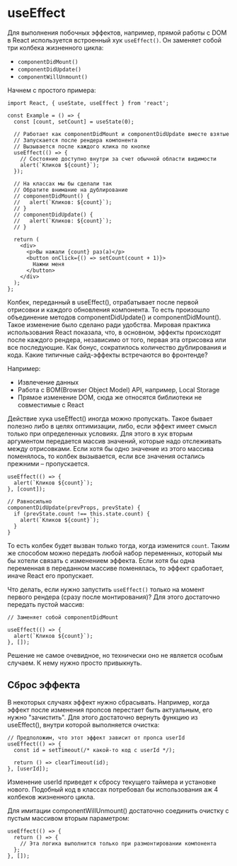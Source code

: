 # useEffect

Для выполнения побочных эффектов, например, прямой работы с DOM в React
используется встроенный хук ```useEffect()```. Он заменяет собой три колбека 
жизненного цикла:

- ```componentDidMount()```
- ```componentDidUpdate()```
- ```componentWillUnmount()```

Начнем с простого примера:



```
import React, { useState, useEffect } from 'react';

const Example = () => {
  const [count, setCount] = useState(0);

  // Работает как componentDidMount и componentDidUpdate вместе взятые
  // Запускается после рендера компонента
  // Вызывается после каждого клика по кнопке
  useEffect(() => {
    // Состояние доступно внутри за счет обычной области видимости
    alert(`Кликов ${count}`);
  });

  // На классах мы бы сделали так
  // Обратите внимание на дублирование
  // componentDidMount() {
  //   alert(`Кликов: ${count}`);
  // }
  // componentDidUpdate() {
  //   alert(`Кликов: ${count}`);
  // }

  return (
    <div>
      <p>Вы нажали {count} раз(а)</p>
      <button onClick={() => setCount(count + 1)}>
        Нажми меня
      </button>
    </div>
  );
};

```

Колбек, переданный в useEffect(), отрабатывает после первой отрисовки и каждого
обновления компонента. То есть произошло объединение методов componentDidUpdate()
и componentDidMount(). Такое изменение было сделано ради удобства. Мировая
практика использования React показала, что, в основном, эффекты происходят после
каждого рендера, независимо от того, первая эта отрисовка или все последующие.
Как бонус, сократилось количество дублирования и кода. Какие типичные сайд-эффекты 
встречаются во фронтенде? 

Например:

- Извлечение данных
- Работа с BOM(Browser Object Model) API, например, Local Storage
- Прямое изменение DOM, сюда же относятся библиотеки не совместимые с React

Действие хука useEffect() иногда можно пропускать. Такое бывает полезно либо в 
целях оптимизации, либо, если эффект имеет смысл только при определенных условиях.
Для этого в хук вторым аргументом передается массив значений, которые надо
отслеживать между отрисовками. Если хотя бы одно значение из этого массива 
поменялось, то колбек вызывается, если все значения остались 
прежними – пропускается.

```
useEffect(() => {
  alert(`Кликов ${count}`);
}, [count]);

// Равносильно
componentDidUpdate(prevProps, prevState) {
  if (prevState.count !== this.state.count) {
    alert(`Кликов ${count}`);
  }
}
```

То есть колбек будет вызван только тогда, когда изменится ```count```. Таким же 
способом можно передать любой набор переменных, который мы бы хотели связать 
с изменением эффекта. Если хотя бы одна переменная в переданном массиве поменялась,
то эффект сработает, иначе React его пропускает.

Что делать, если нужно запустить ```useEffect()``` только на момент первого рендера
(сразу после монтирования)? Для этого достаточно передать пустой массив:


```
// Заменяет собой componentDidMount

useEffect(() => {
  alert(`Кликов ${count}`);
}, []);
```

Решение не самое очевидное, но технически оно не является особым случаем.
К нему нужно просто привыкнуть.


## Сброс эффекта

В некоторых случаях эффект нужно сбрасывать. Например, когда эффект после 
изменения пропсов перестает быть актуальным, его нужно "зачистить". Для этого
достаточно вернуть функцию из useEffect(), внутри которой выполняется очистка:


```
// Предположим, что этот эффект зависит от пропса userId
useEffect(() => {
  const id = setTimeout(/* какой-то код с userId */);

  return () => clearTimeout(id);
}, [userId]);
```

Изменение userId приведет к сбросу текущего таймера и установке нового. 
Подобный код в классах потребовал бы использования аж 4 колбеков жизненного цикла.

Для имитации componentWillUnmount() достаточно соединить очистку с пустым 
массивом вторым параметром:


```
useEffect(() => {
  return () => {
    // Эта логика выполнится только при размонтировании компонента
  };
}, []);
```


